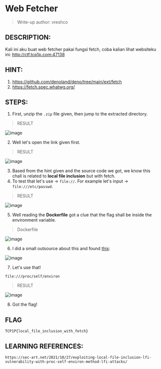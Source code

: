 # Web Fetcher
> Write-up author: vreshco
## DESCRIPTION:
Kali ini aku buat web fetcher pakai fungsi fetch, coba kalian lihat websiteku ini:
http://ctf.tcp1p.com:47138

## HINT:
1. https://github.com/denoland/deno/tree/main/ext/fetch
2. https://fetch.spec.whatwg.org/

## STEPS:
1. First, unzip the `.zip` file given, then jump to the extracted directory.

> RESULT

![image](https://user-images.githubusercontent.com/70703371/213870463-20677e50-d1d1-45ec-88fe-ff29efccd8fe.png)


2. Well let's open the link given first.

> RESULT

![image](https://user-images.githubusercontent.com/70703371/213870676-60242f01-9637-40c0-a342-060a12a3d6c9.png)


3. Based from the hint given and the source code we got, we know this chall is related to **local file inclusion** but with fetch.
4. To test that let's use -> `file://`. For example let's input -> `file:///etc/passwd`.

> RESULT

![image](https://user-images.githubusercontent.com/70703371/213870756-f4e18f5b-5e60-4ebf-94bc-d4b96f1dcbdf.png)


5. Well reading the **Dockerfile** got a clue that the flag shall be inside the environment variable.

> Dockerfile

![image](https://user-images.githubusercontent.com/70703371/213870944-8911d1ec-a3da-4b6a-aac1-32f9472e2a89.png)


6. I did a small outsource about this and found [this](https://sec-art.net/2021/10/27/exploiting-local-file-inclusion-lfi-vulnerability-with-proc-self-environ-method-lfi-attacks/):

![image](https://user-images.githubusercontent.com/70703371/213871090-5f2707ff-069e-4785-b244-1c4c07b3a9cd.png)


7. Let's use that!

```
file:///proc/self/environ
```

> RESULT

![image](https://user-images.githubusercontent.com/70703371/213871135-8da7e178-cbe5-41f7-8d04-d8db56c1c666.png)


8. Got the flag!

## FLAG

```
TCP1P{local_file_inclusion_with_fetch}
```

## LEARNING REFERENCES:

```
https://sec-art.net/2021/10/27/exploiting-local-file-inclusion-lfi-vulnerability-with-proc-self-environ-method-lfi-attacks/
```



